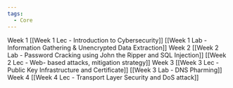```yaml
---
tags:
  - Core
---
```

Week 1
[[Week 1 Lec - Introduction to Cybersecurity]]
[[Week 1 Lab - Information Gathering & Unencrypted Data Extraction]]
Week 2
[[Week 2 Lab - Password Cracking using John the Ripper and SQL Injection]]
[[Week 2 Lec - Web- based attacks, mitigation strategy]]
Week 3
[[Week 3 Lec - Public Key Infrastructure and Certificate]]
[[Week 3 Lab - DNS Pharming]]
Week 4
[[Week 4 Lec - Transport Layer Security and DoS attack]]